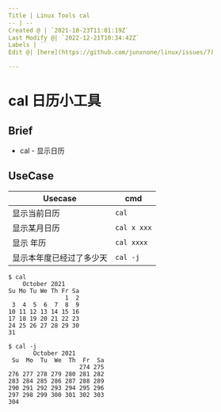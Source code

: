 ```yaml
---
Title | Linux Tools cal
-- | --
Created @ | `2021-10-23T11:01:19Z`
Last Modify @| `2022-12-21T10:34:42Z`
Labels | ``
Edit @| [here](https://github.com/junxnone/linux/issues/7)

---
```

# cal 日历小工具

## Brief
- cal - 显示日历

## UseCase

Usecase | cmd
-- | --
显示当前日历 | `cal`
显示某月日历 | `cal x xxx`
显示 年历 | `cal xxxx`
显示本年度已经过了多少天 | `cal -j`


```
$ cal
    October 2021
Su Mo Tu We Th Fr Sa
                1  2
 3  4  5  6  7  8  9
10 11 12 13 14 15 16
17 18 19 20 21 22 23
24 25 26 27 28 29 30
31

$ cal -j
       October 2021
 Su  Mo  Tu  We  Th  Fr  Sa
                    274 275
276 277 278 279 280 281 282
283 284 285 286 287 288 289
290 291 292 293 294 295 296
297 298 299 300 301 302 303
304
```
